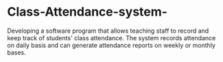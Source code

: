 # Class-Attendance-system-
Developing a software program that allows teaching staff to record and keep track of students' class attendance.
The system records attendance on daily basis and can generate attendance reports on weekly or monthly bases.
